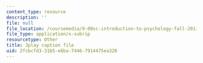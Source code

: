 ```yaml
---
content_type: resource
description: ''
file: null
file_location: /coursemedia/9-00sc-introduction-to-psychology-fall-2011/2fcbcfd331b5e6ba74467914475ea328_z9XQpjNgeBI.srt
file_type: application/x-subrip
resourcetype: Other
title: 3play caption file
uid: 2fcbcfd3-31b5-e6ba-7446-7914475ea328
---
```

